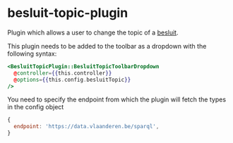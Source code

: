 # besluit-topic-plugin

Plugin which allows a user to change the topic of a [besluit](https://data.vlaanderen.be/ns/besluit#Besluit).

This plugin needs to be added to the toolbar as a dropdown with the following syntax:

```hbs
<BesluitTopicPlugin::BesluitTopicToolbarDropdown
  @controller={{this.controller}}
  @options={{this.config.besluitTopic}}
/>
```

You need to specify the endpoint from which the plugin will fetch the types in the config object

```js
{
  endpoint: 'https://data.vlaanderen.be/sparql',
}
```
